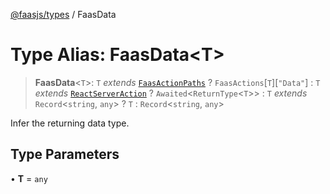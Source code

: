 [@faasjs/types](../README.md) / FaasData

# Type Alias: FaasData\<T\>

> **FaasData**\<`T`\>: `T` *extends* [`FaasActionPaths`](FaasActionPaths.md) ? `FaasActions`\[`T`\]\[`"Data"`\] : `T` *extends* [`ReactServerAction`](ReactServerAction.md) ? `Awaited`\<`ReturnType`\<`T`\>\> : `T` *extends* `Record`\<`string`, `any`\> ? `T` : `Record`\<`string`, `any`\>

Infer the returning data type.

## Type Parameters

• **T** = `any`
